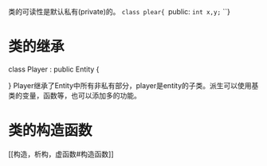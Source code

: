 类的可读性是默认私有(private)的。
`class plear{
`public:
    `int x,y;`
``}


# 类的继承
class Player : public Entity
{

}
Player继承了Entity中所有非私有部分，player是entity的子类。派生可以使用基类的变量，函数等，也可以添加多的功能。

# 类的构造函数
[[构造，析构，虚函数#构造函数]]




